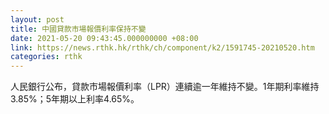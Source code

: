 ```yaml
---
layout: post
title: 中國貸款市場報價利率保持不變
date: 2021-05-20 09:43:45.000000000 +08:00
link: https://news.rthk.hk/rthk/ch/component/k2/1591745-20210520.htm
categories: rthk
---
```


人民銀行公布，貸款市場報價利率（LPR）連續逾一年維持不變。1年期利率維持3.85%；5年期以上利率4.65%。
